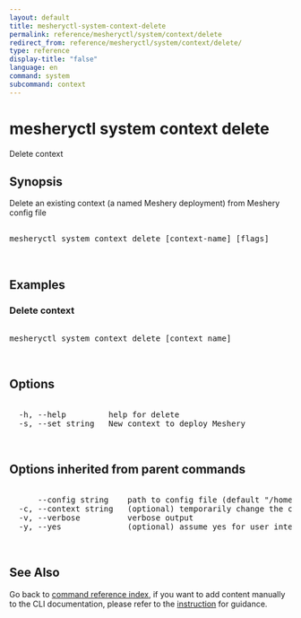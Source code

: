 ```yaml
---
layout: default
title: mesheryctl-system-context-delete
permalink: reference/mesheryctl/system/context/delete
redirect_from: reference/mesheryctl/system/context/delete/
type: reference
display-title: "false"
language: en
command: system
subcommand: context
---
```


# mesheryctl system context delete

Delete context

## Synopsis

Delete an existing context (a named Meshery deployment) from Meshery config file
<pre class='codeblock-pre'>
<div class='codeblock'>
mesheryctl system context delete [context-name] [flags]

</div>
</pre> 

## Examples

### Delete context
<pre class='codeblock-pre'>
<div class='codeblock'>
mesheryctl system context delete [context name]

</div>
</pre> 

## Options

<pre class='codeblock-pre'>
<div class='codeblock'>
  -h, --help         help for delete
  -s, --set string   New context to deploy Meshery

</div>
</pre>

## Options inherited from parent commands

<pre class='codeblock-pre'>
<div class='codeblock'>
      --config string    path to config file (default "/home/aadhitya/.meshery/config.yaml")
  -c, --context string   (optional) temporarily change the current context.
  -v, --verbose          verbose output
  -y, --yes              (optional) assume yes for user interactive prompts.

</div>
</pre>

## See Also

Go back to [command reference index](/reference/mesheryctl/), if you want to add content manually to the CLI documentation, please refer to the [instruction](/project/contributing/contributing-cli#preserving-manually-added-documentation) for guidance.

